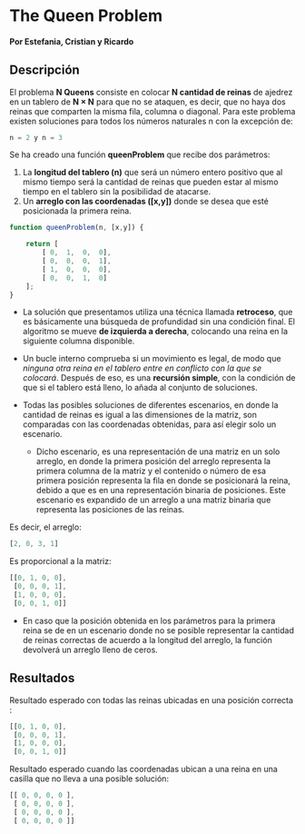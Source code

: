 # The Queen Problem
#### Por Estefania, Cristian y Ricardo

## Descripción

El problema **N Queens** consiste en colocar **N cantidad de reinas** de ajedrez en un tablero de **N × N** para que no se ataquen, es decir, que no haya dos reinas que comparten la misma fila, columna o diagonal. Para este problema existen soluciones para todos los números naturales n con la excepción de:
```js
n = 2 y n = 3
````

Se ha creado una función **queenProblem** que recibe dos parámetros:

1. La **longitud del tablero (n)** que será un número entero positivo que al mismo tiempo será la cantidad de reinas que pueden estar al mismo tiempo en el tablero sin la posibilidad de atacarse.
1. Un **arreglo con las coordenadas ([x,y])** donde se desea que esté posicionada la primera reina.

```js
function queenProblem(n, [x,y]) {

    return [
        [ 0,  1,  0,  0],
        [ 0,  0,  0,  1],
        [ 1,  0,  0,  0],
        [ 0,  0,  1,  0]
    ];
}
````

* La solución que presentamos utiliza una técnica llamada **retroceso**, que es básicamente una búsqueda de profundidad sin una condición final. El algoritmo se mueve **de izquierda a derecha**, colocando una reina en la siguiente columna disponible. 

* Un bucle interno comprueba si un movimiento es legal, de modo que *ninguna otra reina en el tablero entre en conflicto con la que se colocará*. Después de eso, es una **recursión simple**, con la condición de que si el tablero está lleno, lo añada al conjunto de soluciones.

* Todas las posibles soluciones de diferentes escenarios, en donde la cantidad de reinas es igual a las dimensiones de la matriz, son comparadas con las coordenadas obtenidas, para así elegir solo un escenario. 
    * Dicho escenario, es una representación de una matriz en un solo arreglo, en donde la primera posición del arreglo representa la primera columna de la matriz y el contenido o número de esa primera posición representa la fila en donde se posicionará la reina, debido a que es en una representación binaria de posiciones. Este escenario es expandido de un arreglo a una matriz binaria que representa las posiciones de las reinas.

Es decir, el arreglo: 
```js
[2, 0, 3, 1]

````
Es proporcional a la matriz: 
```js
[[0, 1, 0, 0],
 [0, 0, 0, 1],
 [1, 0, 0, 0],
 [0, 0, 1, 0]]
````

* En caso que la posición obtenida en los parámetros para la primera reina se de en un escenario donde no se posible representar la cantidad de reinas correctas de acuerdo a la longitud del arreglo, la función devolverá un arreglo lleno de ceros.

## Resultados

Resultado esperado con todas las reinas ubicadas en una posición correcta :
```js
[[0, 1, 0, 0],
 [0, 0, 0, 1],
 [1, 0, 0, 0],
 [0, 0, 1, 0]]
````


Resultado esperado cuando las coordenadas ubican a una reina en una casilla que no lleva a una posible solución:
````js
[[ 0, 0, 0, 0 ],
 [ 0, 0, 0, 0 ],
 [ 0, 0, 0, 0 ],
 [ 0, 0, 0, 0 ]]
````
